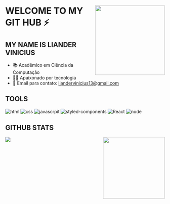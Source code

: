 
 <div>
    <img height="220em" align="right" src="https://i.pinimg.com/originals/b3/26/51/b326517cd8ca44b939a1bee41a7f103c.gif"
  </div>


# WELCOME TO MY GIT HUB ⚡
## MY NAME IS LIANDER VINICIUS 

- 📚 Acadêmico em Ciência da Computação <br>
- 👨‍💻 Apaixonado por tecnologia <br>
- 📧 Email para contato: liandervinicius13@gmail.com

## TOOLS
  <div style="display: inline_block"> 
    <img align="center" alt="html" src="https://img.shields.io/badge/HTML5-E34F26?style=for-the-badge&logo=html5&logoColor=white"> 
    <img align="center" alt="css" src="https://img.shields.io/badge/CSS3-1572B6?style=for-the-badge&logo=css3&logoColor=white">
    <img align="center" alt="javascrpit" src="https://img.shields.io/badge/JavaScript-F7DF1E?style=for-the-badge&logo=javascript&logoColor=black"> 
    <img align="center" alt="styled-components" src="https://img.shields.io/badge/styled--components-DB7093?style=for-the-badge&logo=styled-components&logoColor=white"> 
    <img align="center" alt="React" src="https://img.shields.io/badge/React-20232A?style=for-the-badge&logo=react&logoColor=61DAFB"> 
    <img align="center" alt="node" src="https://img.shields.io/badge/Node.js-43853D?style=for-the-badge&logo=node.js&logoColor=white"> 
  </div>
  
## GITHUB STATS

  <div>
      <a href="https://github.com/Lianderdev">
      <img src="https://github-readme-streak-stats.herokuapp.com/?user=Lianderdev&theme=dark&hide_border=false"/>
      <img height="195em" align="right" src="https://github-readme-stats.vercel.app/api/top-langs/?username=Lianderdev&size_weight=0.5&count_weight=0.5&theme=dark" src="https://github.com/anuraghazra/github-readme-stats"/>
  </div>
      
<br>

  


